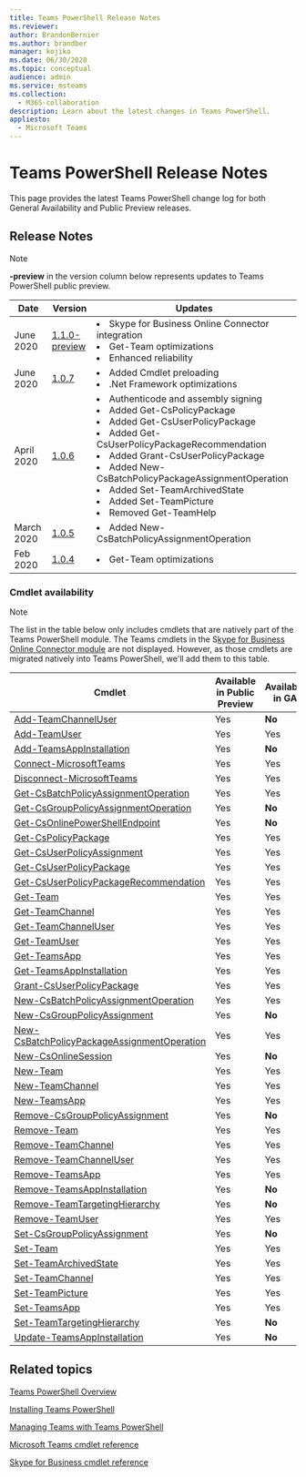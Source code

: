 ```yaml
---
title: Teams PowerShell Release Notes
ms.reviewer: 
author: BrandonBernier
ms.author: brandber
manager: kojiko
ms.date: 06/30/2020
ms.topic: conceptual
audience: admin
ms.service: msteams
ms.collection: 
  - M365-collaboration
description: Learn about the latest changes in Teams PowerShell.
appliesto: 
  - Microsoft Teams
---
```


# Teams PowerShell Release Notes

This page provides the latest Teams PowerShell change log for both General Availability and Public Preview releases.

## Release Notes

> [!NOTE]
> **-preview** in the version column below represents updates to Teams PowerShell public preview.

| Date | Version | Updates |
|------- | -------------------- | ------------------------------ |
| June 2020 | [1.1.0-preview](https://www.powershellgallery.com/packages/MicrosoftTeams/1.1.0-preview) | <li>Skype for Business Online Connector integration<li>Get-Team optimizations<li>Enhanced reliability</li> |
| June 2020 | [1.0.7](https://www.powershellgallery.com/packages/MicrosoftTeams/1.0.7) | <li>Added Cmdlet preloading<li>.Net Framework optimizations</li>   |
| April 2020 | [1.0.6](https://www.powershellgallery.com/packages/MicrosoftTeams/1.0.6) | <li>Authenticode and assembly signing<li>Added Get-CsPolicyPackage<li>Added Get-CsUserPolicyPackage<li>Added Get-CsUserPolicyPackageRecommendation<li>Added Grant-CsUserPolicyPackage<li>Added New-CsBatchPolicyPackageAssignmentOperation<li>Added Set-TeamArchivedState<li>Added Set-TeamPicture<li>Removed Get-TeamHelp</li>  |
| March 2020 | [1.0.5](https://www.powershellgallery.com/packages/MicrosoftTeams/1.0.5) |<li>Added New-CsBatchPolicyAssignmentOperation</li> |
| Feb 2020 | [1.0.4](https://www.powershellgallery.com/packages/MicrosoftTeams/1.0.4) | <li>Get-Team optimizations</li>  |

### Cmdlet availability

> [!NOTE]
> The list in the table below only includes cmdlets that are natively part of the Teams PowerShell module. The Teams cmdlets in the S[kype for Business Online Connector module](https://docs.microsoft.com/powershell/skype/intro?view=skype-ps) are not displayed. However, as those cmdlets are migrated natively into Teams PowerShell, we'll add them to this table.

| Cmdlet | Available in Public Preview | Available in GA |
| -| -- | --|
| [Add-TeamChannelUser](https://docs.microsoft.com/powershell/module/teams/add-teamchanneluser?view=teams-ps) | Yes | **No** |
| [Add-TeamUser](https://docs.microsoft.com/powershell/module/teams/add-teamuser?view=teams-ps) | Yes | Yes |
| [Add-TeamsAppInstallation](https://docs.microsoft.com/powershell/module/teams/add-teamsappinstallation?view=teams-ps) | Yes | **No**|
| [Connect-MicrosoftTeams](https://docs.microsoft.com/powershell/module/teams/connect-microsoftteams?view=teams-ps) | Yes | Yes |
| [Disconnect-MicrosoftTeams](https://docs.microsoft.com/powershell/module/teams/disconnect-microsoftteams?view=teams-ps) | Yes | Yes |
| [Get-CsBatchPolicyAssignmentOperation](https://docs.microsoft.com/powershell/module/teams/get-csbatchpolicyassignmentoperation?view=teams-ps) | Yes | Yes |
| [Get-CsGroupPolicyAssignmentOperation](https://docs.microsoft.com/powershell/module/teams/get-csgrouppolicyassignmentoperation?view=teams-ps) | Yes | **No** |
| [Get-CsOnlinePowerShellEndpoint](https://docs.microsoft.com/powershell/module/teams/get-csonlinepowershellendpoint?view=teams-ps) | Yes | **No** |
| [Get-CsPolicyPackage](https://docs.microsoft.com/powershell/module/teams/get-cspolicypackage?view=teams-ps) | Yes | Yes |
| [Get-CsUserPolicyAssignment](https://docs.microsoft.com/powershell/module/teams/get-csuserpolicyassignment?view=teams-ps) | Yes | Yes |
| [Get-CsUserPolicyPackage](https://docs.microsoft.com/powershell/module/teams/get-csuserpolicypackage?view=teams-ps) | Yes | Yes |
| [Get-CsUserPolicyPackageRecommendation](https://docs.microsoft.com/powershell/module/teams/get-csuserpolicypackagerecommendation?view=teams-ps) | Yes | Yes |
| [Get-Team](https://docs.microsoft.com/powershell/module/teams/get-team?view=teams-ps) | Yes | Yes |
| [Get-TeamChannel](https://docs.microsoft.com/powershell/module/teams/get-teamchannel?view=teams-ps) | Yes | Yes|
| [Get-TeamChannelUser](https://docs.microsoft.com/powershell/module/teams/get-teamchanneluser?view=teams-ps) | Yes | Yes|
| [Get-TeamUser](https://docs.microsoft.com/powershell/module/teams/get-teamuser?view=teams-ps) | Yes | Yes |
| [Get-TeamsApp](https://docs.microsoft.com/powershell/module/teams/get-teamsapp?view=teams-ps) | Yes | Yes |
| [Get-TeamsAppInstallation](https://docs.microsoft.com/powershell/module/teams/get-teamsappinstallation?view=teams-ps) | Yes | Yes |
| [Grant-CsUserPolicyPackage](https://docs.microsoft.com/powershell/module/teams/grant-csuserpolicypackage?view=teams-ps) | Yes | Yes |
| [New-CsBatchPolicyAssignmentOperation](https://docs.microsoft.com/powershell/module/teams/new-csbatchpolicyassignmentoperation?view=teams-ps) | Yes | Yes |
| [New-CsGroupPolicyAssignment](https://docs.microsoft.com/powershell/module/teams/new-csgrouppolicyassignment?view=teams-ps) | Yes | **No** |
| [New-CsBatchPolicyPackageAssignmentOperation](https://docs.microsoft.com/powershell/module/teams/new-csbatchpolicypackageassignmentoperation?view=teams-ps) | Yes | Yes |
| [New-CsOnlineSession](https://docs.microsoft.com/powershell/module/teams/new-csonlinesession?view=teams-ps) | Yes | **No** |
| [New-Team](https://docs.microsoft.com/powershell/module/teams/new-team?view=teams-ps) | Yes | Yes |
| [New-TeamChannel](https://docs.microsoft.com/powershell/module/teams/new-channel?view=teams-ps) | Yes | Yes |
| [New-TeamsApp](https://docs.microsoft.com/powershell/module/teams/new-teamsapp?view=teams-ps) | Yes | Yes |
| [Remove-CsGroupPolicyAssignment](https://docs.microsoft.com/powershell/module/teams/remove-csgrouppolicyassignment?view=teams-ps) | Yes | **No** |
| [Remove-Team](https://docs.microsoft.com/powershell/module/teams/remove-team?view=teams-ps) | Yes | Yes |
| [Remove-TeamChannel](https://docs.microsoft.com/powershell/module/teams/remove-teamchannel?view=teams-ps) | Yes | Yes |
| [Remove-TeamChannelUser](https://docs.microsoft.com/powershell/module/teams/remove-teamchanneluser?view=teams-ps) | Yes | Yes |
| [Remove-TeamsApp](https://docs.microsoft.com/powershell/module/teams/remove-teamsapp?view=teams-ps) | Yes | Yes |
| [Remove-TeamsAppInstallation](https://docs.microsoft.com/powershell/module/teams/remove-teamsappinstallation?view=teams-ps) | Yes | **No** |
| [Remove-TeamTargetingHierarchy](https://docs.microsoft.com/powershell/module/teams/remove-teamtargetinghierarchy?view=teams-ps) | Yes | **No**|
| [Remove-TeamUser](https://docs.microsoft.com/powershell/module/teams/remove-teamuser?view=teams-ps) | Yes | Yes |
| [Set-CsGroupPolicyAssignment](https://docs.microsoft.com/powershell/module/teams/set-csgrouppolicyassignment?view=teams-ps) | Yes | **No** |
| [Set-Team](https://docs.microsoft.com/powershell/module/teams/set-team?view=teams-ps) | Yes | Yes |
| [Set-TeamArchivedState](https://docs.microsoft.com/powershell/module/teams/set-teamarchivedstate?view=teams-ps) | Yes | Yes |
| [Set-TeamChannel](https://docs.microsoft.com/powershell/module/teams/set-teamchannel?view=teams-ps) | Yes | Yes |
| [Set-TeamPicture](https://docs.microsoft.com/powershell/module/teams/set-teampicture?view=teams-ps) | Yes | Yes |
| [Set-TeamsApp](https://docs.microsoft.com/powershell/module/teams/set-teamapp?view=teams-ps) | Yes | Yes |
| [Set-TeamTargetingHierarchy](https://docs.microsoft.com/powershell/module/teams/set-teamtargetinghierarchy?view=teams-ps) | Yes | **No** |
| [Update-TeamsAppInstallation](https://docs.microsoft.com/powershell/module/teams/update-teamappinstallation?view=teams-ps) | Yes | **No** |

## Related topics

[Teams PowerShell Overview](teams-powershell-overview.md)

[Installing Teams PowerShell](teams-powershell-install.md)

[Managing Teams with Teams PowerShell](teams-powershell-managing-teams.md)

[Microsoft Teams cmdlet reference](https://docs.microsoft.com/powershell/teams/?view=teams-ps)

[Skype for Business cmdlet reference](https://docs.microsoft.com/powershell/skype/intro?view=skype-ps)
